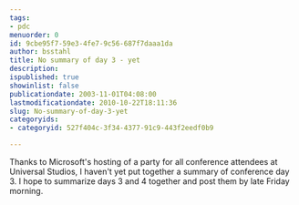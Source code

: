 ```yaml
---
tags:
- pdc
menuorder: 0
id: 9cbe95f7-59e3-4fe7-9c56-687f7daaa1da
author: bsstahl
title: No summary of day 3 - yet
description: 
ispublished: true
showinlist: false
publicationdate: 2003-11-01T04:08:00
lastmodificationdate: 2010-10-22T18:11:36
slug: No-summary-of-day-3-yet
categoryids:
- categoryid: 527f404c-3f34-4377-91c9-443f2eedf0b9

---
```

Thanks to Microsoft's hosting of a party for all conference attendees at Universal Studios, I haven't yet put together a summary of conference day 3. I hope to summarize days 3 and 4 together and post them by late Friday morning.  
